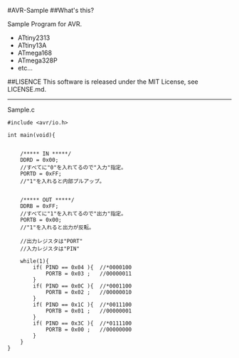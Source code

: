 #AVR-Sample
##What's this?

Sample Program for AVR.

* ATtiny2313
* ATtiny13A
* ATmega168
* ATmega328P
* etc...

##LISENCE
This software is released under the MIT License, see LICENSE.md.

***
Sample.c

    #include <avr/io.h>
    
    int main(void){
    
        
        /***** IN *****/
        DDRD = 0x00;
        //すべてに"0"を入れてるので"入力"指定。
        PORTD = 0xFF;
        //"1"を入れると内部プルアップ。
        
        
        /***** OUT *****/
        DDRB = 0xFF;
        //すべてに"1"を入れてるので"出力"指定。
        PORTB = 0x00;
        //"1"を入れると出力が反転。
        
        //出力レジスタは"PORT"
        //入力レジスタは"PIN"
        
        while(1){
            if( PIND == 0x04 ){  //*0000100
                PORTB = 0x03 ;   //00000011
            }
            if( PIND == 0x0C ){  //*0001100
                PORTB = 0x02 ;   //00000010
            }
            if( PIND == 0x1C ){  //*0011100
                PORTB = 0x01 ;   //00000001
            }
            if( PIND == 0x3C ){  //*0111100
                PORTB = 0x00 ;   //00000000
            }
        }
    }
